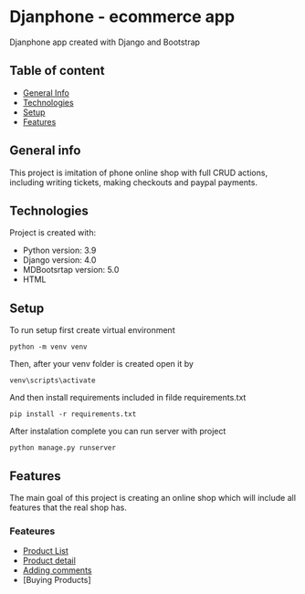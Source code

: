 # Djanphone - ecommerce app
 Djanphone app created with Django and Bootstrap

## Table of content

  * [ General Info](#general-info) 
  * [Technologies](#technologies)
  * [Setup](#setup)
  * [Features](#features)

## General info
This project is imitation of phone online shop with full CRUD actions, including writing tickets, making checkouts and paypal payments.

## Technologies
Project is created with:
* Python version: 3.9
* Django version: 4.0
* MDBootsrtap version: 5.0
* HTML 

## Setup
To run setup first create virtual environment
```
python -m venv venv
```
Then, after your venv folder is created open it by 
```
venv\scripts\activate
```
And then install requirements included in filde requirements.txt
```
pip install -r requirements.txt
```
After instalation complete you can run server with project
```
python manage.py runserver
```
## Features
The main goal of this project is creating an online shop which will include all features that the real shop has. 
### Feateures
* [Product List](#Product_list)
* [Product detail](#Product_detail)
* [Adding comments](#Adding_comments)
* [Buying Products]
